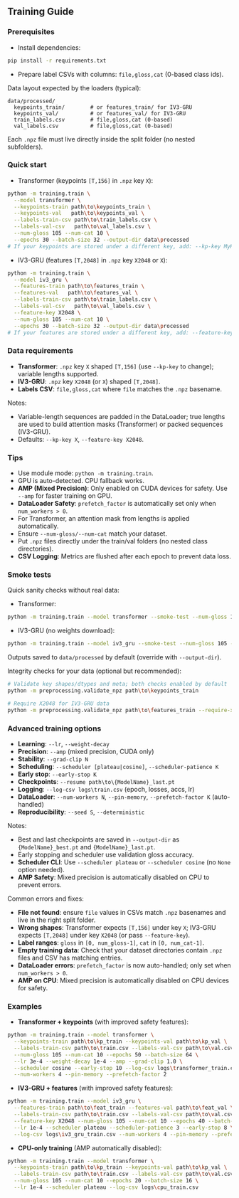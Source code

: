 ## Training Guide

### Prerequisites

- Install dependencies:

```bash
pip install -r requirements.txt
```

- Prepare label CSVs with columns: `file,gloss,cat` (0-based class ids).

Data layout expected by the loaders (typical):

```
data/processed/
  keypoints_train/        # or features_train/ for IV3-GRU
  keypoints_val/          # or features_val/ for IV3-GRU
  train_labels.csv        # file,gloss,cat (0-based)
  val_labels.csv          # file,gloss,cat (0-based)
```

Each `.npz` file must live directly inside the split folder (no nested subfolders).

### Quick start

- Transformer (keypoints `[T,156]` in `.npz` key `X`):

```bash
python -m training.train \
  --model transformer \
  --keypoints-train path\to\keypoints_train \
  --keypoints-val   path\to\keypoints_val \
  --labels-train-csv path\to\train_labels.csv \
  --labels-val-csv   path\to\val_labels.csv \
  --num-gloss 105 --num-cat 10 \
  --epochs 30 --batch-size 32 --output-dir data\processed
# If your keypoints are stored under a different key, add: --kp-key MyKey
```

- IV3-GRU (features `[T,2048]` in `.npz` key `X2048` or `X`):

```bash
python -m training.train \
  --model iv3_gru \
  --features-train path\to\features_train \
  --features-val   path\to\features_val \
  --labels-train-csv path\to\train_labels.csv \
  --labels-val-csv   path\to\val_labels.csv \
  --feature-key X2048 \
  --num-gloss 105 --num-cat 10 \
  --epochs 30 --batch-size 32 --output-dir data\processed
# If your features are stored under a different key, add: --feature-key MyKey
```

### Data requirements

- **Transformer**: `.npz` key `X` shaped `[T,156]` (use `--kp-key` to change); variable lengths supported.
- **IV3-GRU**: `.npz` key `X2048` (or `X`) shaped `[T,2048]`.
- **Labels CSV**: `file,gloss,cat` where `file` matches the `.npz` basename.

Notes:

- Variable-length sequences are padded in the DataLoader; true lengths are used to build attention masks (Transformer) or packed sequences (IV3-GRU).
- Defaults: `--kp-key X`, `--feature-key X2048`.

### Tips

- Use module mode: `python -m training.train`.
- GPU is auto-detected. CPU fallback works.
- **AMP (Mixed Precision)**: Only enabled on CUDA devices for safety. Use `--amp` for faster training on GPU.
- **DataLoader Safety**: `prefetch_factor` is automatically set only when `num_workers > 0`.
- For Transformer, an attention mask from lengths is applied automatically.
- Ensure `--num-gloss/--num-cat` match your dataset.
- Put `.npz` files directly under the train/val folders (no nested class directories).
- **CSV Logging**: Metrics are flushed after each epoch to prevent data loss.

### Smoke tests

Quick sanity checks without real data:

- Transformer:

```bash
python -m training.train --model transformer --smoke-test --num-gloss 105 --num-cat 10
```

- IV3-GRU (no weights download):

```bash
python -m training.train --model iv3_gru --smoke-test --num-gloss 105 --num-cat 10 --no-pretrained-backbone
```

Outputs saved to `data/processed` by default (override with `--output-dir`).

Integrity checks for your data (optional but recommended):

```bash
# Validate key shapes/dtypes and meta; both checks enabled by default
python -m preprocessing.validate_npz path\to\keypoints_train

# Require X2048 for IV3-GRU data
python -m preprocessing.validate_npz path\to\features_train --require-x2048
```

### Advanced training options

- **Learning**: `--lr`, `--weight-decay`
- **Precision**: `--amp` (mixed precision, CUDA only)
- **Stability**: `--grad-clip N`
- **Scheduling**: `--scheduler [plateau|cosine]`, `--scheduler-patience K`
- **Early stop**: `--early-stop K`
- **Checkpoints**: `--resume path\to\{ModelName}_last.pt`
- **Logging**: `--log-csv logs\train.csv` (epoch, losses, accs, lr)
- **DataLoader**: `--num-workers N`, `--pin-memory`, `--prefetch-factor K` (auto-handled)
- **Reproducibility**: `--seed S`, `--deterministic`

Notes:

- Best and last checkpoints are saved in `--output-dir` as `{ModelName}_best.pt` and `{ModelName}_last.pt`.
- Early stopping and scheduler use validation gloss accuracy.
- **Scheduler CLI**: Use `--scheduler plateau` or `--scheduler cosine` (no `None` option needed).
- **AMP Safety**: Mixed precision is automatically disabled on CPU to prevent errors.

Common errors and fixes:

- **File not found**: ensure `file` values in CSVs match `.npz` basenames and live in the right split folder.
- **Wrong shapes**: Transformer expects `[T,156]` under key `X`; IV3-GRU expects `[T,2048]` under key `X2048` (or pass `--feature-key`).
- **Label ranges**: `gloss` in `[0, num_gloss-1]`, `cat` in `[0, num_cat-1]`.
- **Empty training data**: Check that your dataset directories contain `.npz` files and CSV has matching entries.
- **DataLoader errors**: `prefetch_factor` is now auto-handled; only set when `num_workers > 0`.
- **AMP on CPU**: Mixed precision is automatically disabled on CPU devices for safety.

### Examples

- **Transformer + keypoints** (with improved safety features):

```bash
python -m training.train --model transformer \
  --keypoints-train path\to\kp_train --keypoints-val path\to\kp_val \
  --labels-train-csv path\to\train.csv --labels-val-csv path\to\val.csv \
  --num-gloss 105 --num-cat 10 --epochs 50 --batch-size 64 \
  --lr 3e-4 --weight-decay 1e-4 --amp --grad-clip 1.0 \
  --scheduler cosine --early-stop 10 --log-csv logs\transformer_train.csv \
  --num-workers 4 --pin-memory --prefetch-factor 2
```

- **IV3-GRU + features** (with improved safety features):

```bash
python -m training.train --model iv3_gru \
  --features-train path\to\feat_train --features-val path\to\feat_val \
  --labels-train-csv path\to\train.csv --labels-val-csv path\to\val.csv \
  --feature-key X2048 --num-gloss 105 --num-cat 10 --epochs 40 --batch-size 32 \
  --lr 1e-4 --scheduler plateau --scheduler-patience 3 --early-stop 8 \
  --log-csv logs\iv3_gru_train.csv --num-workers 4 --pin-memory --prefetch-factor 2
```

- **CPU-only training** (AMP automatically disabled):

```bash
python -m training.train --model transformer \
  --keypoints-train path\to\kp_train --keypoints-val path\to\kp_val \
  --labels-train-csv path\to\train.csv --labels-val-csv path\to\val.csv \
  --num-gloss 105 --num-cat 10 --epochs 20 --batch-size 16 \
  --lr 1e-4 --scheduler plateau --log-csv logs\cpu_train.csv
```
